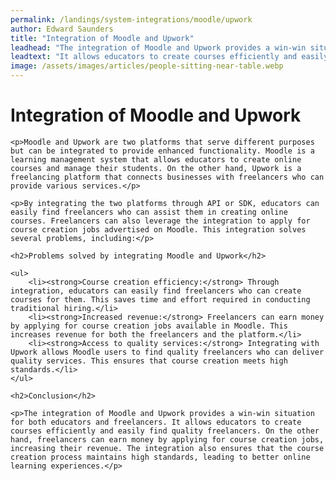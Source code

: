 ```yaml
---
permalink: /landings/system-integrations/moodle/upwork
author: Edward Saunders
title: "Integration of Moodle and Upwork"
leadhead: "The integration of Moodle and Upwork provides a win-win situation for both educators and freelancers"
leadtext: "It allows educators to create courses efficiently and easily find quality freelancers. On the other hand, freelancers can earn money by applying for course creation jobs, increasing their revenue. The integration also ensures that the course creation process maintains high standards, leading to better online learning experiences."
image: /assets/images/articles/people-sitting-near-table.webp
---
```

<div class="arttext">	<h1>Integration of Moodle and Upwork</h1>
	
	<p>Moodle and Upwork are two platforms that serve different purposes but can be integrated to provide enhanced functionality. Moodle is a learning management system that allows educators to create online courses and manage their students. On the other hand, Upwork is a freelancing platform that connects businesses with freelancers who can provide various services.</p>

	<p>By integrating the two platforms through API or SDK, educators can easily find freelancers who can assist them in creating online courses. Freelancers can also leverage the integration to apply for course creation jobs advertised on Moodle. This integration solves several problems, including:</p>

	<h2>Problems solved by integrating Moodle and Upwork</h2>

	<ul>
		<li><strong>Course creation efficiency:</strong> Through integration, educators can easily find freelancers who can create courses for them. This saves time and effort required in conducting traditional hiring.</li>
		<li><strong>Increased revenue:</strong> Freelancers can earn money by applying for course creation jobs available in Moodle. This increases revenue for both the freelancers and the platform.</li>
		<li><strong>Access to quality services:</strong> Integrating with Upwork allows Moodle users to find quality freelancers who can deliver quality services. This ensures that course creation meets high standards.</li>
	</ul>

	<h2>Conclusion</h2>

	<p>The integration of Moodle and Upwork provides a win-win situation for both educators and freelancers. It allows educators to create courses efficiently and easily find quality freelancers. On the other hand, freelancers can earn money by applying for course creation jobs, increasing their revenue. The integration also ensures that the course creation process maintains high standards, leading to better online learning experiences.</p>
</div>
